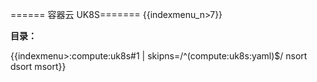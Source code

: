 ====== 容器云  UK8S=======
{{indexmenu_n>7}} 

**目录：**

{{indexmenu>:compute:uk8s#1 | skipns=/^(compute:uk8s:yaml)$/ nsort dsort msort}}
